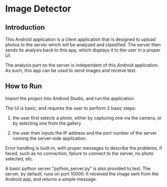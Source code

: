 Image Detector
==============

Introduction
------------

This Android application is a client application that is designed to upload photos to the server which will be analyzed and classified. The server then sends its analysis back to this app, which displays it to the user in a proper UI.

The analysis part on the server is independent of this Android application. As such, this app can be used to send images and receive text.

How to Run
----------

Import the project into Android Studio, and run the application.

The UI is basic, and requires the user to perform 2 basic steps:

1) the user first selects a photo, either by capturing one via the camera, or by selecting one from the gallery

2) the user then inputs the IP address and the port number of the server running the server-side application.

Error handling is built-in, with proper messages to describe the problems, if faced, such as no connection, failure to connect to the server, no photo selected, etc.

A basic python server "python_server.py" is also provided to test. The server, by default, runs on port 10000. It received the image sent from the Android app, and returns a simple message. 